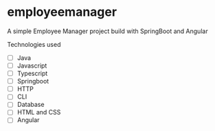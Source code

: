 # employeemanager
A simple Employee Manager project build with SpringBoot and Angular

Technologies used
- [ ] Java
- [ ] Javascript
- [ ] Typescript
- [ ] Springboot
- [ ] HTTP
- [ ] CLI
- [ ] Database
- [ ] HTML and CSS
- [ ] Angular
